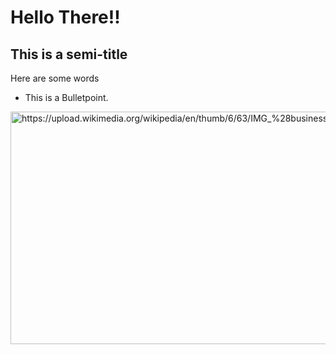<h1>Hello There!!</h1>
<h2>This is a semi-title</h2>
<p>Here are some words</p>
<ul><li>This is a Bulletpoint.</li></ul>
<img src="https://upload.wikimedia.org/wikipedia/en/thumb/6/63/IMG_%28business%29.svg/1200px-IMG_%28business%29.svg.png" alt="https://upload.wikimedia.org/wikipedia/en/thumb/6/63/IMG_%28business%29.svg/1200px-IMG_%28business%29.svg.png" class="transparent shrinkToFit" width="1005" height="372">
